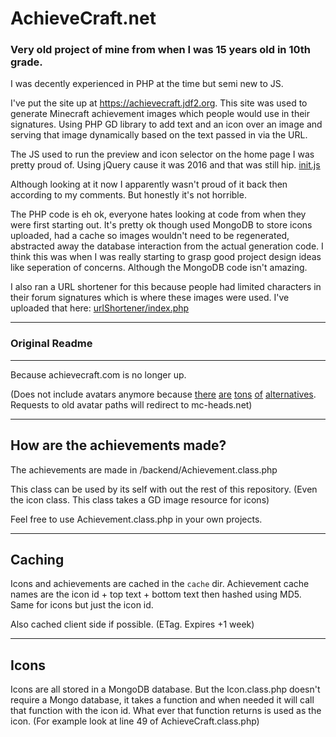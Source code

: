 # AchieveCraft.net
### Very old project of mine from when I was 15 years old in 10th grade.
I was decently experienced in PHP at the time but semi new to JS.

I've put the site up at https://achievecraft.jdf2.org. This site was used to generate Minecraft achievement images which people would use in their signatures. Using PHP GD library to add text and an icon over an image and serving that image dynamically based on the text passed in via the URL.

The JS used to run the preview and icon selector on the home page I was pretty proud of. Using jQuery cause it was 2016 and that was still hip.
[init.js](public/js/init.js)

Although looking at it now I apparently wasn't proud of it back then according to my comments. But honestly it's not horrible.

The PHP code is eh ok, everyone hates looking at code from when they were first starting out. It's pretty ok though used MongoDB to store icons uploaded, had a cache so images wouldn't need to be regenerated, abstracted away the database interaction from the actual generation code. I think this was when I was really starting to grasp good project design ideas like seperation of concerns. Although the MongoDB code isn't amazing.

I also ran a URL shortener for this because people had limited characters in their forum signatures which is where these images were used. I've uploaded that here: [urlShortener/index.php](urlShortener/index.php)

___
### Original Readme
---

Because achievecraft.com is no longer up.

(Does not include avatars anymore because [there](https://crafatar.com/) [are](http://visage.surgeplay.com/) [tons](https://minotar.net/) [of](https://pixelface.net/) [alternatives](http://mcapi.ca/examples/avatar-api). Requests to old avatar paths will redirect to mc-heads.net)

___

## How are the achievements made?

The achievements are made in /backend/Achievement.class.php

This class can be used by its self with out the rest of this repository. (Even the icon class. This class takes a GD image resource for icons)

Feel free to use Achievement.class.php in your own projects.

___

## Caching

Icons and achievements are cached in the `cache` dir. Achievement cache names are the icon id + top text + bottom text then hashed using MD5. Same for icons but just the icon id.

Also cached client side if possible. (ETag. Expires +1 week)

___

## Icons

Icons are all stored in a MongoDB database. But the Icon.class.php doesn't require a Mongo database, it takes a function and when needed it will call that function with the icon id. What ever that function returns is used as the icon. (For example look at line 49 of AchieveCraft.class.php)
